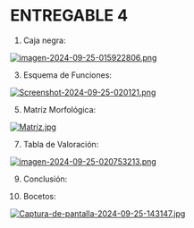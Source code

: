 # ENTREGABLE 4
1. Caja negra:

[![imagen-2024-09-25-015922806.png](https://i.postimg.cc/0N9gmp9z/imagen-2024-09-25-015922806.png)](https://postimg.cc/gxtBbLXp)

3. Esquema de Funciones:

[![Screenshot-2024-09-25-020121.png](https://i.postimg.cc/wBrSrnhm/Screenshot-2024-09-25-020121.png)](https://postimg.cc/wthfyf4q)

5. Matríz Morfológica:

[![Matriz.jpg](https://i.postimg.cc/852g7xcS/Matriz.jpg)](https://postimg.cc/JD52g6j6)
  
7. Tabla de Valoración:

[![imagen-2024-09-25-020753213.png](https://i.postimg.cc/Bv2TWKFB/imagen-2024-09-25-020753213.png)](https://postimg.cc/062MDrcz)
   
9. Conclusión:

 
11. Bocetos:

[![Captura-de-pantalla-2024-09-25-143147.jpg](https://i.postimg.cc/TwZB0Qf9/Captura-de-pantalla-2024-09-25-143147.jpg)](https://postimg.cc/TLJkYVyL)
